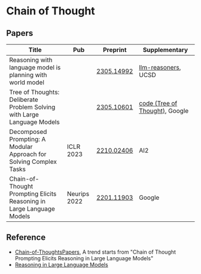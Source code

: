 # Chain of Thought

## Papers

| Title                                                                   | Pub          | Preprint                                    | Supplementary                                                                |
| ----------------------------------------------------------------------- | ------------ | ------------------------------------------- | ---------------------------------------------------------------------------- |
| Reasoning with language model is planning with world model              |              | [2305.14992](https://arxiv.org/abs/2305.14992) | [llm-reasoners](https://github.com/Ber666/llm-reasoners), UCSD                  |
| Tree of Thoughts: Deliberate Problem Solving with Large Language Models |              | [2305.10601](https://arxiv.org/abs/2305.10601) | [code (Tree of Thought)](https://github.com/kyegomez/tree-of-thoughts), Google |
| Decomposed Prompting: A Modular Approach for Solving Complex Tasks      | ICLR 2023    | [2210.02406](https://arxiv.org/abs/2210.02406) | AI2                                                                          |
| Chain-of-Thought Prompting Elicits Reasoning in Large Language Models   | Neurips 2022 | [2201.11903](https://arxiv.org/abs/2201.11903) | Google                                                                       |

## Reference

- [Chain-of-ThoughtsPapers](https://github.com/Timothyxxx/Chain-of-ThoughtsPapers), A trend starts from "Chain of Thought Prompting Elicits Reasoning in Large Language Models"
- [Reasoning in Large Language Models](https://github.com/atfortes/LLM-Reasoning-Papers)
